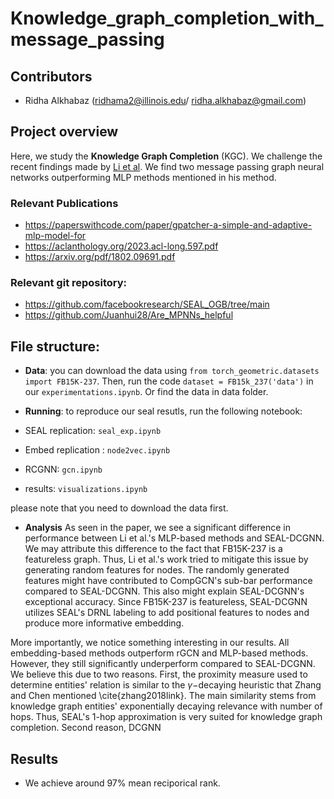 # Knowledge_graph_completion_with_message_passing

## Contributors
* Ridha Alkhabaz (ridhama2@illinois.edu/ ridha.alkhabaz@gmail.com)



## Project overview
Here, we study the **Knowledge Graph Completion** (KGC). We challenge the recent findings made by [Li et al](https://arxiv.org/pdf/2205.10652.pdf). We find two message passing graph neural networks outperforming MLP methods mentioned in his method.  
### Relevant Publications
* https://paperswithcode.com/paper/gpatcher-a-simple-and-adaptive-mlp-model-for
* https://aclanthology.org/2023.acl-long.597.pdf
* https://arxiv.org/pdf/1802.09691.pdf

### Relevant git repository:
* https://github.com/facebookresearch/SEAL_OGB/tree/main
* https://github.com/Juanhui28/Are_MPNNs_helpful



## File structure:

* **Data**: you can download the data using `from torch_geometric.datasets import FB15K-237`. Then, run the code `dataset = FB15k_237('data')` in our `experimentations.ipynb`. Or find the data in data folder. 

* **Running**: to reproduce our seal resutls, run the following notebook:
* SEAL replication: `seal_exp.ipynb`
* Embed replication : `node2vec.ipynb`
* RCGNN: `gcn.ipynb`
* results: `visualizations.ipynb`


please note that you need to download the data first. 


* **Analysis**
As seen in the paper, we see a significant difference in performance between Li et al.'s MLP-based methods and SEAL-DCGNN. We may attribute this difference to the fact that FB15K-237 is a featureless graph. Thus, Li et al.'s work tried to mitigate this issue by generating random features for nodes. The randomly generated features might have contributed to CompGCN's sub-bar performance compared to SEAL-DCGNN. This also might explain SEAL-DCGNN's exceptional accuracy. Since FB15K-237 is featureless, SEAL-DCGNN utilizes SEAL's DRNL labeling to add positional features to nodes and produce more informative embedding. 

More importantly, we notice something interesting in our results. All embedding-based methods outperform rGCN and MLP-based methods. However, they still significantly underperform compared to SEAL-DCGNN. We believe this due to two reasons. First, the proximity measure used to determine entities' relation is similar to the $\gamma-$decaying heuristic that Zhang and Chen mentioned \cite{zhang2018link}. The main similarity stems from knowledge graph entities' exponentially decaying relevance with number of hops. Thus, SEAL's 1-hop approximation is very suited for knowledge graph completion. Second reason, DCGNN 

## Results
* We achieve around 97% mean reciporical rank. 


